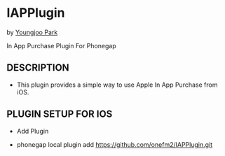 IAPPlugin
=========
by [Youngjoo Park](http://onefm2.tistory.com)

In App Purchase Plugin For Phonegap

## DESCRIPTION ##

* This plugin provides a simple way to use Apple In App Purchase from iOS.


## PLUGIN SETUP FOR IOS ##

* Add Plugin

- phonegap local plugin add https://github.com/onefm2/IAPPlugin.git